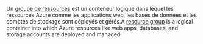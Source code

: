 <span data-ttu-id="01556-101">Un [groupe de ressources](../articles/azure-resource-manager/resource-group-overview.md#terminology) est un conteneur logique dans lequel les ressources Azure comme les applications web, les bases de données et les comptes de stockage sont déployés et gérés.</span><span class="sxs-lookup"><span data-stu-id="01556-101">A [resource group](../articles/azure-resource-manager/resource-group-overview.md#terminology) is a logical container into which Azure resources like web apps, databases, and storage accounts are deployed and managed.</span></span>
